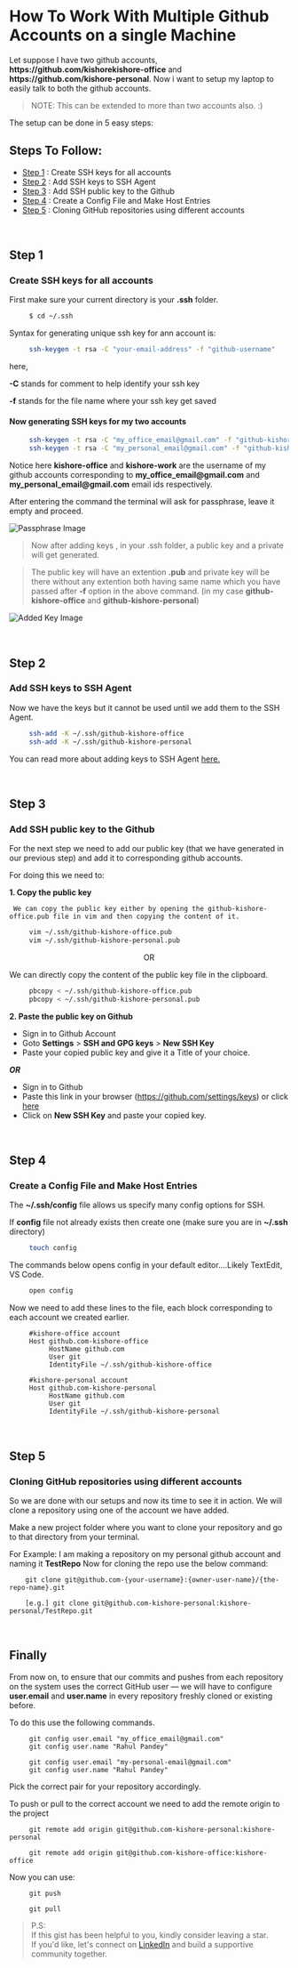 # How To Work With Multiple Github Accounts on a single Machine

Let suppose I have two github accounts, **https:/<span></span>/github.com<span></span>/kishorekishore-office** and **https:/<span></span>/github.com<span></span>/kishore-personal**. Now i want to setup my laptop to easily talk to both the github accounts.

> NOTE: This can be extended to more than two accounts also. :)

The setup can be done in 5 easy steps:
## Steps To Follow:
- [Step 1](#step-1) : Create SSH keys for all accounts
- [Step 2](#step-2) : Add SSH keys to SSH Agent
- [Step 3](#step-3) : Add SSH public key to the Github
- [Step 4](#step-4) : Create a Config File and Make Host Entries
- [Step 5](#step-5) : Cloning GitHub repositories using different accounts

<br>

## Step 1
### Create SSH keys for all accounts
First make sure your current directory is your **.ssh** folder.
```sh
     $ cd ~/.ssh
```
Syntax for generating unique ssh key for ann account is:
```sh
     ssh-keygen -t rsa -C "your-email-address" -f "github-username"
```
here,

**-C** stands for comment to help identify your ssh key

**-f** stands for the file name where your ssh key get saved


#### Now generating SSH keys for my two accounts
```sh
     ssh-keygen -t rsa -C "my_office_email@gmail.com" -f "github-kishore-office"
     ssh-keygen -t rsa -C "my_personal_email@gmail.com" -f "github-kishore-personal"
```

Notice here **kishore-office** and **kishore-work** are the username of my github accounts corresponding to **my_office_email<span></span>@gmail.com** and **my_personal_email<span></span>@gmail.com** email ids respectively.

After entering the command the terminal will ask for passphrase, leave it empty and proceed.

![Passphrase Image](https://raw.githubusercontent.com/kishorearity/github-essentials/bc3dafc37b36f5fb4ebcffcba63a7689a36fc7ff/screenshots/passphrase.png)

> Now after adding keys , in your .ssh folder, a public key and a private will get generated.

>The public key will have an extention __.pub__ and private key will be there without any extention both having same name which you have passed after __-f__ option in the above command. (in my case __github-kishore-office__ and __github-kishore-personal__)

![Added Key Image](https://raw.githubusercontent.com/kishorearity/github-essentials/master/screenshots/ssh_keys_added.png)

<br>

## Step 2
### Add SSH keys to SSH Agent
Now we have the keys but it cannot be used until we add them to the SSH Agent.
```sh
     ssh-add -K ~/.ssh/github-kishore-office
     ssh-add -K ~/.ssh/github-kishore-personal
```

You can read more about adding keys to SSH Agent [here.](https://help.github.com/en/github/authenticating-to-github/generating-a-new-ssh-key-and-adding-it-to-the-ssh-agent)

<br>

## Step 3
### Add SSH public key to the Github
For the next step we need to add our public key (that we have generated in our previous step) and add it to corresponding github accounts.

For doing this we need to:

__1. Copy the public key__

     We can copy the public key either by opening the github-kishore-office.pub file in vim and then copying the content of it.
```sh
     vim ~/.ssh/github-kishore-office.pub
     vim ~/.ssh/github-kishore-personal.pub
```

<p align="center">OR

We can directly copy the content of the public key file in the clipboard.

```sh
     pbcopy < ~/.ssh/github-kishore-office.pub
     pbcopy < ~/.ssh/github-kishore-personal.pub
```   


__2. Paste the public key on Github__

* Sign in to Github Account
* Goto **Settings** > **SSH and GPG keys** > **New SSH Key**
* Paste your copied public key and give it a Title of your choice.

___OR___

* Sign in to Github 
* Paste this link in your browser (https://github.com/settings/keys) or click [here](https://github.com/settings/keys)
* Click on **New SSH Key** and paste your copied key.

<br>

## Step 4
### Create a Config File and Make Host Entries

The **~/.ssh/config** file allows us specify many config options for SSH.

If **config** file not already exists then create one (make sure you are in **~/.ssh** directory)

```sh
     touch config
```

The commands below opens config in your default editor....Likely TextEdit, VS Code.
```sh
     open config
```
Now we need to add these lines to the file, each block corresponding to each account we created earlier.
```config
     #kishore-office account
     Host github.com-kishore-office
          HostName github.com
          User git
          IdentityFile ~/.ssh/github-kishore-office

     #kishore-personal account
     Host github.com-kishore-personal
          HostName github.com
          User git
          IdentityFile ~/.ssh/github-kishore-personal
```

<br>

## Step 5
### Cloning GitHub repositories using different accounts

So we are done with our setups and now its time to see it in action. We will clone a repository using one of the account we have added.

Make a new project folder where you want to clone your repository and go to that directory from your terminal.

For Example:
I am making a repository on my personal github account and naming it **TestRepo**
Now for cloning the repo use the below command:
 ```git
     git clone git@github.com-{your-username}:{owner-user-name}/{the-repo-name}.git

     [e.g.] git clone git@github.com-kishore-personal:kishore-personal/TestRepo.git
 ```

 <br>

 ## Finally

From now on, to ensure that our commits and pushes from each repository on the system uses the correct GitHub user — we will have to configure **user.email** and **user.name** in every repository freshly cloned or existing before.

To do this use the following commands.

```git
     git config user.email "my_office_email@gmail.com"
     git config user.name "Rahul Pandey"
     
     git config user.email "my-personal-email@gmail.com"
     git config user.name "Rahul Pandey"
```
Pick the correct pair for your repository accordingly.


To push or pull to the correct account we need to add the remote origin to the project
```git
     git remote add origin git@github.com-kishore-personal:kishore-personal
     
     git remote add origin git@github.com-kishore-office:kishore-office
```

Now you can use:
```git
     git push
     
     git pull
```

> P.S: <br> If this gist has been helpful to you, kindly consider leaving a star. 
>   <br>   If you'd like, let's connect on [LinkedIn](https://www.linkedin.com/in) and build a supportive community together.
